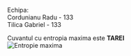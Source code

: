 Echipa:  
Cordunianu Radu - 133  
Tilica Gabriel - 133  

Cuvantul cu entropia maxima este <b>TAREI</b>  
![Entropie maxima](https://cdn.discordapp.com/attachments/954523115055120455/1043128502561546240/image.png)